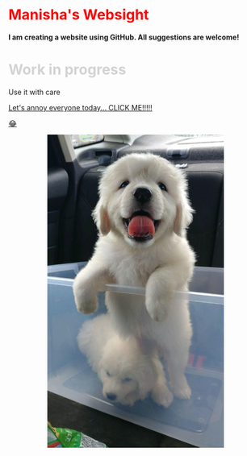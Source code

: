 
<head>
  <h1 style = "color:Red;"> Manisha's Websight</h1>
</head>

<body>
   <b> I am creating a website using GitHub. All suggestions are welcome!</b>
   <h1 style="color:LightGrey;"> Work in progress </h1>
   <p> Use it with care </p>
   <a href="https://www.youtube.com/watch?v=n4QSYx4wVQg">Let's annoy everyone today... CLICK ME!!!!!<p>&#128514;</p></a>
   <p align="center">
  
  <img src="https://github.com/aryalm1/Website/blob/main/img-allo.jpeg?raw=true" width="350" alt="Hoddu">
</p>
 
</body>


